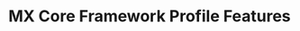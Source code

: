 ---
title: MX Core Framework Profile Features
layout: list-content.html
contentlist:
  - title: CSP Manager
    url: /mx/4-4/mx/cspmgr
    description: The CspMgr allows you to query the system to determine the set of CSPs that are present on a given device.
  - title: Persistance Manager
    url: /mx/4-4/mx/persistance
    description: The PersistMgr allows you to manage the Request XML Documents that are persistent on a device.
  - title: MX Manager
    url: /mx/4-4/mx/mx
    description: The MX Manager allows you to acquire the version numbers of the MX Management Framework (MXMF) and of the MX CSP itself.
  - title: XML Manager
    url: /mx/4-4/mx/xml
    description: The XmlMgr allows you to specify the Error Handling Mode the MXMS should use when processing a Request XML document.
---
